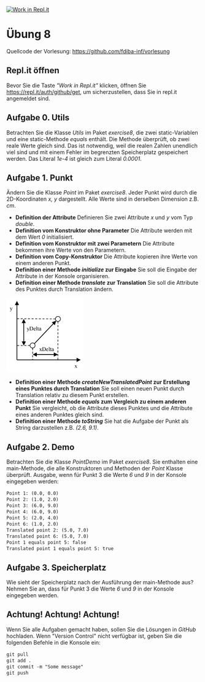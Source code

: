 [![Work in Repl.it](https://classroom.github.com/assets/work-in-replit-14baed9a392b3a25080506f3b7b6d57f295ec2978f6f33ec97e36a161684cbe9.svg)](https://classroom.github.com/online_ide?assignment_repo_id=3709389&assignment_repo_type=AssignmentRepo)
# Übung 8
Quellcode der Vorlesung: https://github.com/fdiba-inf/vorlesung
## Repl.it öffnen
Bevor Sie die Taste _"Work in Repl.it"_ klicken, öffnen Sie https://repl.it/auth/github/get, um sicherzustellen, dass Sie in repl.it angemeldet sind.
## Aufgabe 0. Utils
Betrachten Sie die Klasse _Utils_ im Paket _exercise8_, die zwei static-Variablen und eine static-Methode _equals_ enthält.
Die Methode überprüft, ob zwei reale Werte gleich sind. 
Das ist notwendig, weil die realen Zahlen unendlich viel sind und mit einem Fehler im begrenzten Speicherplatz gespeichert werden.
Das Literal _1e-4_ ist gleich zum Literal _0.0001_.
## Aufgabe 1. Punkt
Ändern Sie die Klasse _Point_ im Paket _exercise8_. Jeder Punkt wird durch die 2D-Koordinaten _x, y_ dargestellt. Alle Werte sind in derselben Dimension z.B. _cm_.
* **Definition der Attribute** Definieren Sie zwei Attribute _x_ und _y_ vom Typ _double_. 
* **Definition vom Konstruktor ohne Parameter** Die Attribute werden mit dem Wert _0_ initialisiert.
* **Definition vom Konstruktor mit zwei Parametern** Die Attribute bekommen ihre Werte von den Parametern.
* **Definition vom Copy-Konstruktor** Die Attribute kopieren ihre Werte von einem anderen Punkt.
* **Definition einer Methode _initialize_ zur Eingabe** Sie soll die Eingabe der Attribute in der Konsole organisieren.
* **Definition einer Methode _translate_ zur Translation** Sie soll die Attribute des Punktes durch Translation ändern.

<img src="https://github.com/fdiba-inf/vorlesung/raw/master/images/exercise8/translation.png" width="200">

* **Definition einer Methode _createNewTranslatedPoint_ zur Erstellung eines Punktes durch Translation** Sie soll einen neuen Punkt durch Translation relativ zu diesem Punkt erstellen.
* **Definition einer Methode _equals_ zum Vergleich zu einem anderen Punkt** Sie vergleicht, ob die Attribute dieses Punktes und die Attribute eines anderen Punktes gleich sind.
* **Definition einer Methode _toString_** Sie hat die Aufgabe der Punkt als String darzustellen z.B. _(2.6, 9.1)_.
## Aufgabe 2. Demo
Betrachten Sie die Klasse _PointDemo_ im Paket _exercise8_.
Sie enthalten eine main-Methode, die alle Konstruktoren und Methoden der _Point_ Klasse überprüft.
Ausgabe, wenn für Punkt 3 die Werte _6_ und _9_ in der Konsole eingegeben werden:
``` 
Point 1: (0.0, 0.0)
Point 2: (1.0, 2.0)
Point 3: (6.0, 9.0)
Point 4: (6.0, 9.0)
Point 5: (2.0, 4.0)
Point 6: (1.0, 2.0)
Translated point 2: (5.0, 7.0)
Translated point 6: (5.0, 7.0)
Point 1 equals point 5: false
Translated point 1 equals point 5: true
``` 
## Aufgabe 3. Speicherplatz
Wie sieht der Speicherplatz nach der Ausführung der main-Methode aus? 
Nehmen Sie an, dass für Punkt 3 die Werte _6_ und _9_ in der Konsole eingegeben werden.
## Achtung! Achtung! Achtung!
Wenn Sie alle Aufgaben gemacht haben, sollen Sie die Lösungen in _GitHub_ hochladen. 
Wenn "Version Control" nicht verfügbar ist, geben Sie die folgenden Befehle in die Konsole ein:
``` 
git pull
git add .
git commit -m "Some message"
git push
``` 
